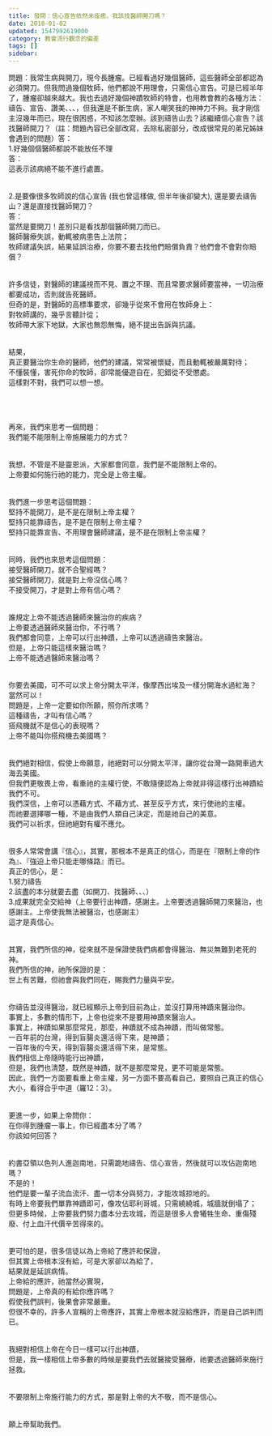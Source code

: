 ```yaml
---
title: 發問：信心宣告依然未痊癒，我該找醫師開刀嗎？
date: 2010-01-02
updated: 1547992619000
category: 教會流行觀念的偏差
tags: []
sidebar: 
---
```


<p>問題：我常生病與開刀，現今長腫瘤。已經看過好幾個醫師，這些醫師全部都認為必須開刀。但我問過幾個牧師，他們都說不用理會，只需信心宣告。可是已經半年了，腫瘤卻越來越大。我也去過好幾個神蹟牧師的特會，也用教會教的各種方法：禱告、宣告、讚美、、、，但我還是不斷生病，家人嘲笑我的神神力不夠。我才剛信主沒幾年而已，現在很困惑，不知該怎麼辦。該到禱告山去？該繼續信心宣告？該找醫師開刀？（註：問題內容已全部改寫，去除私密部分，改成很常見的弟兄姊妹會遇到的問題）<!--more-->答：<br/>1.好幾個個醫師都說不能放任不理<br/>答：<br/>這表示該病絕不能不進行處置。<br/><br/> <br/>2.是要像很多牧師說的信心宣告 (我也曾這樣做, 但半年後卻變大), 還是要去禱告山？還是直接找醫師開刀？<br/>答：<br/>當然是要開刀！差別只是看找那個醫師開刀而已。<br/>醫師醫療失誤，動輒被病患告上法院；<br/>牧師建議失誤，結果延誤治療，你要不要去找他們賠償負責？他們會不會對你賠償？<br/><br/><br/>許多信徒，對醫師的建議視而不見、置之不理、而且常要求醫師要當神，一切治療都要成功，否則就告死醫師。<br/>但奇的是，對醫師的高標準要求，卻幾乎從來不會用在牧師身上：<br/>對牧師講的，幾乎言聽計從；<br/>牧師帶大家下地獄，大家也無怨無悔，絕不提出告訴與抗議。<br/><br/><br/>結果，<br/>真正要醫治你生命的醫師，他們的建議，常常被懷疑，而且動輒被嚴厲對待；<br/>不懂裝懂，害死你命的牧師，卻常能優遊自在，犯錯從不受懲處。<br/>這樣對不對，我們可以想一想。<br/> <br/> <br/><br/><br/>再來，我們來思考一個問題：<br/>我們能不能限制上帝施展能力的方式？<br/><br/> <br/>我想，不管是不是靈恩派，大家都會同意，我們是不能限制上帝的。<br/>上帝要如何施行祂的能力，完全是上帝主權。<br/><br/> <br/>我們進一步思考這個問題：<br/>堅持不能開刀，是不是在限制上帝主權？<br/>堅持只能靠禱告，是不是在限制上帝主權？<br/>堅持只能靠宣告、不用理會醫師建議，是不是在限制上帝主權？<br/><br/> <br/>同時，我們也來思考這個問題：<br/>接受醫師開刀，就不合聖經嗎？<br/>接受醫師開刀，就是對上帝沒信心嗎？<br/>不接受開刀，才是對上帝有信心嗎？<br/><br/> <br/>誰規定上帝不能透過醫師來醫治你的疾病？<br/>上帝要透過醫師來醫治你，不行嗎？<br/>我們都會同意，上帝可以行出神蹟，上帝可以透過禱告來醫治。<br/>但是，上帝只能這樣來醫治嗎？<br/>上帝不能透過醫師來醫治嗎？<br/><br/><br/>你要去美國，可不可以求上帝分開太平洋，像摩西出埃及一樣分開海水過紅海？<br/>當然可以！<br/>問題是，上帝一定要如你所願，照你所求嗎？<br/>這種禱告，才叫有信心嗎？<br/>搭飛機就不是信心的表現嗎？<br/>上帝不能叫你搭飛機去美國嗎？<br/><br/><br/>我們絕對相信，假使上帝願意，祂絕對可以分開太平洋，讓你從台灣一路開車過大海去美國。<br/>但我們更敬畏上帝，看重祂的主權行使，不敢隨便認為上帝就非得這樣行出神蹟給我們不可。<br/>我們深信，上帝可以憑藉方式、不藉方式、甚至反乎方式，來行使祂的主權。<br/>而祂要選擇哪一種，不是由我們人類自己決定，而是祂自己的美意。<br/>我們可以祈求，但祂絕對有權不應允。<br/><br/> <br/>很多人常常會講『信心』，其實，那根本不是真正的信心，而是在『限制上帝的作為』、『強迫上帝只能走哪條路』而已。<br/>真正的信心，是：<br/>1.努力禱告<br/>2.該盡的本分就要去盡（如開刀、找醫師、、、）<br/>3.成果就完全交給神（上帝要行出神蹟，感謝主。上帝要透過醫師開刀來醫治，也感謝主。上帝使我無法被醫治，也感謝主）<br/>這才是真信心。<br/> <br/><br/>其實，我們所信的神，從來就不是保證使我們病都會得醫治、無災無難到老死的神。<br/>我們所信的神，祂所保證的是：<br/>世上有苦難，但祂會與我們同在，賜我們力量與平安。<br/><br/> <br/>你禱告並沒得醫治，就已經顯示上帝到目前為止，並沒打算用神蹟來醫治你。<br/>事實上，多數的情形下，上帝也從來不是要用神蹟來醫治人。<br/>事實上，神蹟如果那麼常見，那麼，神蹟就不成為神蹟，而叫做常態。<br/>一百年前的台灣，得到盲腸炎還活得下來，是神蹟；<br/>一百年後的今天，得到盲腸炎還活得下來，是常態。<br/>我們相信上帝隨時能行出神蹟，<br/>但是，我們也清楚，既然是神蹟，就不是那麼常見，更不可能是常態。<br/>因此，我們一方面要看重上帝主權，另一方面不要高看自己，要照自己真正的信心大小，看得合乎中道（羅12：3）。<br/><br/><br/>更進一步，如果上帝問你：<br/>在你得到腫瘤一事上，你已經盡本分了嗎？<br/>你該如何回答？<br/> <br/><br/>約書亞領以色列人進迦南地，只需跪地禱告、信心宣告，然後就可以攻佔迦南地嗎？<br/>不是的！<br/>他們是要一輩子流血流汗、盡一切本分與努力，才能攻城掠地的。<br/>有時上帝要我們單靠神蹟即可，像攻佔耶利哥城，只需繞繞城，城牆就倒塌了；<br/>但更多時候，上帝要我們努力盡本分去攻城，而這是很多人會犧牲生命、重傷殘廢、付上血汗代價辛苦得來的。<br/> <br/><br/>更可怕的是，很多信徒以為上帝給了應許和保證，<br/>但其實上帝根本沒有給，可是大家卻以為給了，<br/>結果就是延誤病情。<br/>上帝給的應許，祂當然必實現，<br/>問題是，上帝真的有給你應許嗎？<br/>假使我們誤判，後果會非常嚴重。<br/>但很不幸的，許多人宣稱的上帝應許，其實上帝根本就沒給應許，而是自己誤判而已。<br/> <br/><br/>我絕對相信上帝在今日一樣可以行出神蹟，<br/>但是，我一樣相信上帝多數的時候是要我們去就醫接受醫療，祂要透過醫師來施行拯救。<br/><br/> <br/>不要限制上帝施行能力的方式，那是對上帝的大不敬，而不是信心。<br/><br/><br/>願上帝幫助我們。<br/><br/><br/><br/><br/><br/><br/><br/><br/><br/></p>